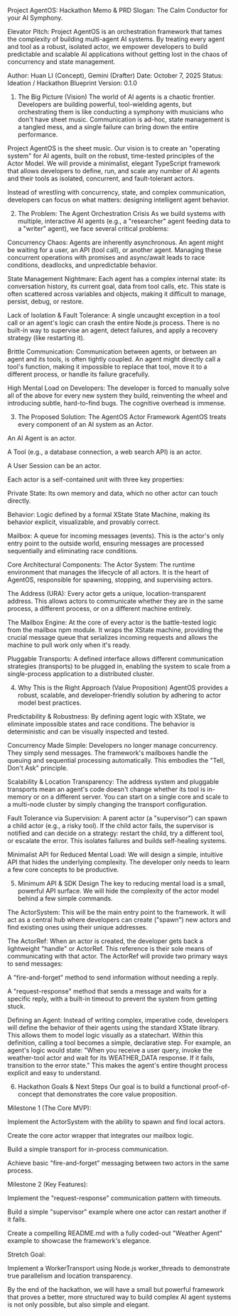 Project AgentOS: Hackathon Memo & PRD
Slogan: The Calm Conductor for your AI Symphony.

Elevator Pitch: Project AgentOS is an orchestration framework that tames the complexity of building multi-agent AI systems. By treating every agent and tool as a robust, isolated actor, we empower developers to build predictable and scalable AI applications without getting lost in the chaos of concurrency and state management.

Author: Huan LI (Concept), Gemini (Drafter)
Date: October 7, 2025
Status: Ideation / Hackathon Blueprint
Version: 0.1.0

1. The Big Picture (Vision)
The world of AI agents is a chaotic frontier. Developers are building powerful, tool-wielding agents, but orchestrating them is like conducting a symphony with musicians who don't have sheet music. Communication is ad-hoc, state management is a tangled mess, and a single failure can bring down the entire performance.

Project AgentOS is the sheet music. Our vision is to create an "operating system" for AI agents, built on the robust, time-tested principles of the Actor Model. We will provide a minimalist, elegant TypeScript framework that allows developers to define, run, and scale any number of AI agents and their tools as isolated, concurrent, and fault-tolerant actors.

Instead of wrestling with concurrency, state, and complex communication, developers can focus on what matters: designing intelligent agent behavior.

2. The Problem: The Agent Orchestration Crisis
As we build systems with multiple, interactive AI agents (e.g., a "researcher" agent feeding data to a "writer" agent), we face several critical problems:

Concurrency Chaos: Agents are inherently asynchronous. An agent might be waiting for a user, an API (tool call), or another agent. Managing these concurrent operations with promises and async/await leads to race conditions, deadlocks, and unpredictable behavior.

State Management Nightmare: Each agent has a complex internal state: its conversation history, its current goal, data from tool calls, etc. This state is often scattered across variables and objects, making it difficult to manage, persist, debug, or restore.

Lack of Isolation & Fault Tolerance: A single uncaught exception in a tool call or an agent's logic can crash the entire Node.js process. There is no built-in way to supervise an agent, detect failures, and apply a recovery strategy (like restarting it).

Brittle Communication: Communication between agents, or between an agent and its tools, is often tightly coupled. An agent might directly call a tool's function, making it impossible to replace that tool, move it to a different process, or handle its failure gracefully.

High Mental Load on Developers: The developer is forced to manually solve all of the above for every new system they build, reinventing the wheel and introducing subtle, hard-to-find bugs. The cognitive overhead is immense.

3. The Proposed Solution: The AgentOS Actor Framework
AgentOS treats every component of an AI system as an Actor.

An AI Agent is an actor.

A Tool (e.g., a database connection, a web search API) is an actor.

A User Session can be an actor.

Each actor is a self-contained unit with three key properties:

Private State: Its own memory and data, which no other actor can touch directly.

Behavior: Logic defined by a formal XState State Machine, making its behavior explicit, visualizable, and provably correct.

Mailbox: A queue for incoming messages (events). This is the actor's only entry point to the outside world, ensuring messages are processed sequentially and eliminating race conditions.

Core Architectural Components:
The Actor System: The runtime environment that manages the lifecycle of all actors. It is the heart of AgentOS, responsible for spawning, stopping, and supervising actors.

The Address (URA): Every actor gets a unique, location-transparent address. This allows actors to communicate whether they are in the same process, a different process, or on a different machine entirely.

The Mailbox Engine: At the core of every actor is the battle-tested logic from the mailbox npm module. It wraps the XState machine, providing the crucial message queue that serializes incoming requests and allows the machine to pull work only when it's ready.

Pluggable Transports: A defined interface allows different communication strategies (transports) to be plugged in, enabling the system to scale from a single-process application to a distributed cluster.

4. Why This is the Right Approach (Value Proposition)
AgentOS provides a robust, scalable, and developer-friendly solution by adhering to actor model best practices.

Predictability & Robustness: By defining agent logic with XState, we eliminate impossible states and race conditions. The behavior is deterministic and can be visually inspected and tested.

Concurrency Made Simple: Developers no longer manage concurrency. They simply send messages. The framework's mailboxes handle the queuing and sequential processing automatically. This embodies the "Tell, Don't Ask" principle.

Scalability & Location Transparency: The address system and pluggable transports mean an agent's code doesn't change whether its tool is in-memory or on a different server. You can start on a single core and scale to a multi-node cluster by simply changing the transport configuration.

Fault Tolerance via Supervision: A parent actor (a "supervisor") can spawn a child actor (e.g., a risky tool). If the child actor fails, the supervisor is notified and can decide on a strategy: restart the child, try a different tool, or escalate the error. This isolates failures and builds self-healing systems.

Minimalist API for Reduced Mental Load: We will design a simple, intuitive API that hides the underlying complexity. The developer only needs to learn a few core concepts to be productive.

5. Minimum API & SDK Design
The key to reducing mental load is a small, powerful API surface. We will hide the complexity of the actor model behind a few simple commands.

The ActorSystem: This will be the main entry point to the framework. It will act as a central hub where developers can create ("spawn") new actors and find existing ones using their unique addresses.

The ActorRef: When an actor is created, the developer gets back a lightweight "handle" or ActorRef. This reference is their sole means of communicating with that actor. The ActorRef will provide two primary ways to send messages:

A "fire-and-forget" method to send information without needing a reply.

A "request-response" method that sends a message and waits for a specific reply, with a built-in timeout to prevent the system from getting stuck.

Defining an Agent: Instead of writing complex, imperative code, developers will define the behavior of their agents using the standard XState library. This allows them to model logic visually as a statechart. Within this definition, calling a tool becomes a simple, declarative step. For example, an agent's logic would state: "When you receive a user query, invoke the weather-tool actor and wait for its WEATHER_DATA response. If it fails, transition to the error state." This makes the agent's entire thought process explicit and easy to understand.

6. Hackathon Goals & Next Steps
Our goal is to build a functional proof-of-concept that demonstrates the core value proposition.

Milestone 1 (The Core MVP):

Implement the ActorSystem with the ability to spawn and find local actors.

Create the core actor wrapper that integrates our mailbox logic.

Build a simple transport for in-process communication.

Achieve basic "fire-and-forget" messaging between two actors in the same process.

Milestone 2 (Key Features):

Implement the "request-response" communication pattern with timeouts.

Build a simple "supervisor" example where one actor can restart another if it fails.

Create a compelling README.md with a fully coded-out "Weather Agent" example to showcase the framework's elegance.

Stretch Goal:

Implement a WorkerTransport using Node.js worker_threads to demonstrate true parallelism and location transparency.

By the end of the hackathon, we will have a small but powerful framework that proves a better, more structured way to build complex AI agent systems is not only possible, but also simple and elegant.
